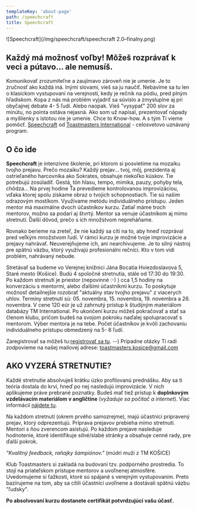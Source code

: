 ```yaml
---
templateKey: 'about-page'
path: /speechcraft
title: Speechcraft
---
```


![Speechcraft](/img/speechcraft/speechcraft 2.0–finalny.png)


## Každý má možnosť voľby! Môžeš rozprávať k veci a pútavo... ale nemusíš.

Komunikovať zrozumiteľne a zaujímavo zároveň nie je umenie. Je to zručnosť ako každá iná. Inými slovami, vieš sa ju naučiť. Nebavíme sa tu len o klasickom vystupovaní na verejnosti, kedy je rečník na pódiu, pred plným hľadiskom. Kopa z nás má problém vyjadriť sa súvislo a zmysluplne aj pri obyčajnej debate 4- 5 ľudí. Alebo naopak. Vieš "vysypať" 200 slov za minútu, no pointa ostáva nejasná. Ako som už napísal, prezentovať nápady a myšlienky s istotou nie je umenie. Chce to Know-how. A s tým Ti vieme pomôcť. [Speechcraft](https://www.toastmasters.org/education/speechcraft) od [Toastmasters International](https://www.toastmasters.org/about) - celosvetovo uznávaný program.


## O čo ide

**Speechcraft** je intenzívne školenie, pri ktorom si posvietime na mozaiku tvojho prejavu. Prečo mozaiku? Každý prejav... tvoj, môj, prezidenta aj ostrieľaného harcovníka ako Sokrates, obsahuje niekoľko kúskov. Tie potrebujú zosúladiť. Gestá, tón hlasu, tempo, mimika, pauzy, pohyby tela, chôdza... Na prvej hodine Ťa prevedieme kontrolovanou improvizáciou, vďaka ktorej spolu získame obraz o tvojich schopnostiach. Tie sú našim odrazovým mostíkom. Využívame metódu individuálneho prístupu. Jeden mentor má maximálne dvoch účastníkov kurzu. Zatiaľ máme troch mentorov, možno sa podarí aj štvrtý. Mentor sa venuje účastníkom aj mimo stretnutí. Ďalší dôvod, prečo s ich množstvom nepreháňame. 

Rovnako berieme na zreteľ, že nie každý sa cíti na to, aby hneď rozprával pred veľkým množstvom ľudí. V rámci kurzu je možné tvoje improvizácie a prejavy nahrávať. Neuverejňujeme ich, ani nearchivujeme. Je to silný nástroj pre spätnú väzbu, ktorý využívajú profesionálni rečníci. Kto v tom vidí problém, nahrávaný nebude.

Stretávať sa budeme vo Verejnej knižnici Jána Bocatia Hviezdoslavova 5, Staré mesto (Košice). Budú 4 spoločné stretnutia, stále od 17:30 do 19:30. Po každom stretnutí je priestor (nepovinné :-) ) cca 1,5 hodiny na konverzáciu s mentormi, alebo ďalšími účastníkmi kurzu. To poskytuje možnosť detailnejšie rozobrať "aktuálny stav tvojho prejavu" z viacerych uhlov. Termíny stretnutí sú: 05. novembra, 15. novembra, 19. novembra a 26. novembra. V cene 120 eúr je už zahrnutý prístup k študijným materiálom databázy TM International. Po ukončení kurzu môžeš pokračovať a stať sa členom klubu, pričom budeš na svojom pokroku naďalej spolupracovať s mentorom. Výber mentora je na tebe. Počet účastníkov je kvôli zachovaniu individuálneho prístupu obmedzený na 5- 6 ľudí.

Zaregistrovať sa môžeš tu:[registrovať sa tu](https://docs.google.com/forms/d/e/1FAIpQLSfc_ffX9eJaADMRhdMs5wJif5iAMfHKuBM8_8wEPzAdI2o9tw/viewform?pli=1). --)
Prípadne otázky Ti radi zodpovieme na našej mailovej adrese: toastmasters.kosice@gmail.com


## AKO VYZERÁ STRETNUTIE?

Každé stretnutie absolvuješ krátku úzko profilovanú prednášku. Aby sa ti teória dostala do krvi, hneď po nej nasledujú improvizácie. V nich aplikujeme práve prebrané poznatky. Budeš mať tiež prístup k **doplnkovým vzdelávacím materiálom v angličtine** (*vyžaduje sa počítač a internet*). Viac informácií [nájdete tu](https://www.toastmasters.org/education/speechcraft/speechcraft-faq).

Na každom stretnutí (okrem prvého samozrejme), majú účastníci pripravený prejav, ktorý odprezentujú. Príprava prejavov prebieha mimo stretnutí. Mentori s ňou zverencom asistujú. Po každom prejave nasleduje hodnotenie, ktoré identifikuje silné/slabé stránky a obsahuje cenné rady, pre ďalší pokrok.

*"Kvalitný feedback, raňajky šampiónov."* (múdri muži z TM KOŠICE)

Klub Toastmasters si zakladá na budovaní tzv. podporného prostredia. To stojí na priateľskom prístupe mentorov a uvoľnenej atmosfére. Uvedomujeme si ťažkosti, ktoré sú spájané s verejným vystupovaním. Preto bazírujeme na tom, aby sa cítili účastníci uvoľnene a dostávali spätnú väzbu "ľudsky".

**Po absolvovaní kurzu dostanete certifikát potvrdzujúci vašu účasť.**

